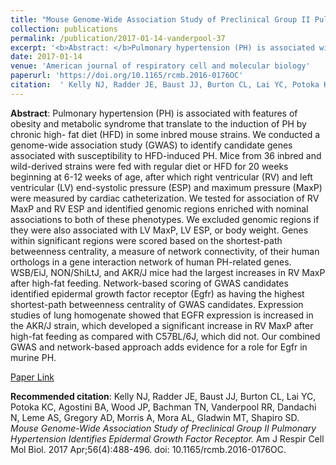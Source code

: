 ```yaml
--- 
title: "Mouse Genome-Wide Association Study of Preclinical Group II Pulmonary Hypertension Identifies Epidermal Growth Factor Receptor." 
collection: publications 
permalink: /publication/2017-01-14-vanderpool-37 
excerpt: '<b>Abstract: </b>Pulmonary hypertension (PH) is associated with features of obesity and metabolic syndrome that translate to the induction of PH by chronic high- fat diet (HFD) in some inbred mouse strains. We conducted a genome-wide association study (GWAS) to identify candidate genes associated with susceptibility to [...]' 
date: 2017-01-14 
venue: 'American journal of respiratory cell and molecular biology' 
paperurl: 'https://doi.org/10.1165/rcmb.2016-0176OC' 
citation:  ' Kelly NJ, Radder JE, Baust JJ, Burton CL, Lai YC, Potoka KC, Agostini BA, Wood JP, Bachman TN, Vanderpool RR, Dandachi N, Leme AS, Gregory AD, Morris A, Mora AL, Gladwin MT, Shapiro SD. <i>Mouse Genome-Wide Association Study of Preclinical Group II Pulmonary Hypertension Identifies Epidermal Growth Factor Receptor.</i> Am J Respir Cell Mol Biol. 2017 Apr;56(4):488-496. doi: 10.1165/rcmb.2016-0176OC.' 
--- 
```

<b>Abstract</b>:  Pulmonary hypertension (PH) is associated with features of obesity and metabolic syndrome that translate to the induction of PH by chronic high- fat diet (HFD) in some inbred mouse strains. We conducted a genome-wide association study (GWAS) to identify candidate genes associated with susceptibility to HFD-induced PH. Mice from 36 inbred and wild-derived strains were fed with regular diet or HFD for 20 weeks beginning at 6-12 weeks of age, after which right ventricular (RV) and left ventricular (LV) end-systolic pressure (ESP) and maximum pressure (MaxP) were measured by cardiac catheterization. We tested for association of RV MaxP and RV ESP and identified genomic regions enriched with nominal associations to both of these phenotypes. We excluded genomic regions if they were also associated with LV MaxP, LV ESP, or body weight. Genes within significant regions were scored based on the shortest-path betweenness centrality, a measure of network connectivity, of their human orthologs in a gene interaction network of human PH-related genes. WSB/EiJ, NON/ShiLtJ, and AKR/J mice had the largest increases in RV MaxP after high-fat feeding. Network-based scoring of GWAS candidates identified epidermal growth factor receptor (Egfr) as having the highest shortest-path betweenness centrality of GWAS candidates. Expression studies of lung homogenate showed that EGFR expression is increased in the AKR/J strain, which developed a significant increase in RV MaxP after high-fat feeding as compared with C57BL/6J, which did not. Our combined GWAS and network-based approach adds evidence for a role for Egfr in murine PH.  
 
[Paper Link](https://doi.org/10.1165/rcmb.2016-0176OC) 
 
<b>Recommended citation</b>:  Kelly NJ, Radder JE, Baust JJ, Burton CL, Lai YC, Potoka KC, Agostini BA, Wood JP, Bachman TN, Vanderpool RR, Dandachi N, Leme AS, Gregory AD, Morris A, Mora AL, Gladwin MT, Shapiro SD. <i>Mouse Genome-Wide Association Study of Preclinical Group II Pulmonary Hypertension Identifies Epidermal Growth Factor Receptor.</i> Am J Respir Cell Mol Biol. 2017 Apr;56(4):488-496. doi: 10.1165/rcmb.2016-0176OC. 
